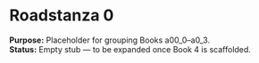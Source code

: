 # Roadstanza 0  
**Purpose:** Placeholder for grouping Books a00_0–a0_3.  
**Status:** Empty stub — to be expanded once Book 4 is scaffolded.  
